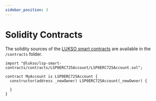 ```yaml
---
sidebar_position: 3
---
```


# Solidity Contracts

The solidity sources of the [LUKSO smart contracts](../../contracts/introduction.md) are available in the `/contracts` folder.

```solidity
import "@lukso/lsp-smart-contracts/contracts/LSP0ERC725Account/LSP0ERC725Account.sol";

contract MyAccount is LSP0ERC725Account {
  constructor(address _newOwner) LSP0ERC725Account(_newOwner) {

  }
}
```
